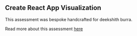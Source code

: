 ## Create React App Visualization

This assessment was bespoke handcrafted for deekshith burra.

Read more about this assessment [here](https://react.eogresources.com)
